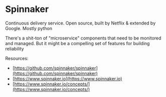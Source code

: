 # Spinnaker

Continuous delivery service. Open source, built by Netflix & extended by Google. Mostly python

There's a shit-ton of "microservice" components that need to be monitored and managed. But it might be a compelling set of features for building reliability

Resources:

* [https://github.com/spinnaker/spinnaker](https://github.com/spinnaker/spinnaker)
* [https://www.spinnaker.io](https://www.spinnaker.io)
* [https://www.spinnaker.io/concepts/](https://www.spinnaker.io/concepts/)

